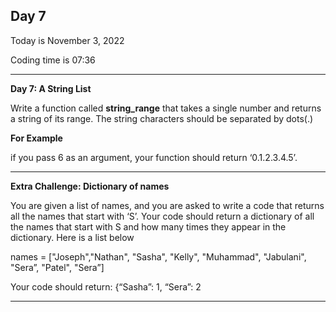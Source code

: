 <h2>Day 7</h2>
<p>Today is November 3, 2022</p>
<p>Coding time is 07:36</p>
<hr/>

<p><b>Day 7: A String List</b></p>
<p>Write a function called <b>string_range</b> that takes a single number and returns a string of its range.
The string characters should be separated by dots(.) </p>
<p><b>For Example</b></p>
<p>if you pass 6 as an argument, your function should return ‘0.1.2.3.4.5’.</p>
<hr/>

<p><b>Extra Challenge: Dictionary of names</b></p>
<p>You are given a list of names, and you are asked to write a code
that returns all the names that start with ‘S’. Your code should
return a dictionary of all the names that start with S and how
many times they appear in the dictionary. Here is a list below</p>
<p>names = ["Joseph","Nathan", "Sasha", "Kelly",
"Muhammad", "Jabulani", "Sera”, "Patel", "Sera”]</p>
<p>Your code should return: {“Sasha”: 1, “Sera”: 2</p>
<hr/>
